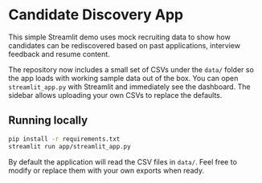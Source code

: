 # Candidate Discovery App

This simple Streamlit demo uses mock recruiting data to show how candidates can be rediscovered based on past applications, interview feedback and resume content.

The repository now includes a small set of CSVs under the `data/` folder so the app loads with working sample data out of the box. You can open `streamlit_app.py` with Streamlit and immediately see the dashboard. The sidebar allows uploading your own CSVs to replace the defaults.

## Running locally

```bash
pip install -r requirements.txt
streamlit run app/streamlit_app.py
```

By default the application will read the CSV files in `data/`. Feel free to modify or replace them with your own exports when ready.
